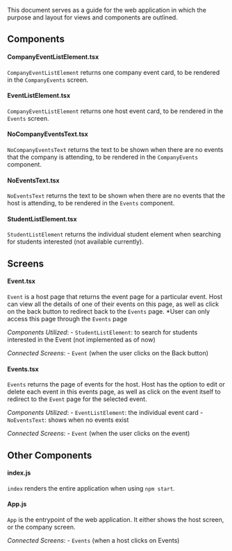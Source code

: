 This document serves as a guide for the web application in which the purpose and layout for views and components are outlined.


## **Components**


#### CompanyEventListElement.tsx
  ```CompanyEventListElement``` returns one company event card, to be rendered in the ```CompanyEvents``` screen.

#### EventListElement.tsx
  ```CompanyEventListElement``` returns one host event card, to be rendered in the ```Events``` screen.

#### NoCompanyEventsText.tsx
  ```NoCompanyEventsText``` returns the text to be shown when there are no events that the company is attending, to be rendered in the ```CompanyEvents```
  component.

#### NoEventsText.tsx
  ```NoEventsText``` returns the text to be shown when there are no events that the host is attending, to be rendered in the ```Events```
  component.

#### StudentListElement.tsx
```StudentListElement``` returns the individual student element when searching for students interested (not available currently).


## **Screens**

#### Event.tsx
  ```Event``` is a host page that returns the event page for a particular event.
  Host can view all the details of one of their events on this page, as
  well as click on the back button to redirect back to the ```Events``` page.
  *User can only access this page through the ```Events``` page

  *Components Utilized*:
    - ```StudentListElement```: to search for students interested in the Event
      (not implemented as of now)

  *Connected Screens*:
    - ```Event``` (when the user clicks on the Back button)

#### Events.tsx

  ```Events``` returns the page of events for the host. Host has the option
  to edit or delete each event in this events page, as well as click on the
  event itself to redirect to the ```Event``` page for the selected event.

  *Components Utilized*:
    - ```EventListElement```: the individual event card
    - ```NoEventsText```: shows when no events exist

  *Connected Screens*:
    - ```Event``` (when the user clicks on the event)

## **Other Components**

#### index.js
```index``` renders the entire application when using ```npm start```.

#### App.js
```App``` is the entrypoint of the web application. It either shows the host screen, or the company screen.

  *Connected Screens*:
    - ```Events``` (when a host clicks on Events)
